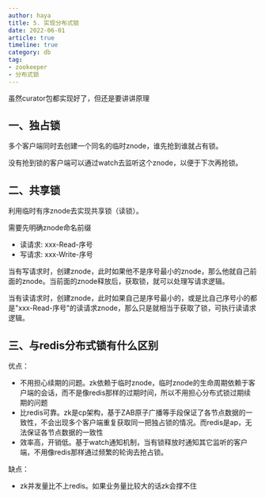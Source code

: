 ```yaml
---
author: haya
title: 5. 实现分布式锁
date: 2022-06-01
article: true
timeline: true
category: db
tag:
- zookeeper
- 分布式锁
---
```

虽然curator包都实现好了，但还是要讲讲原理
## 一、独占锁
多个客户端同时去创建一个同名的临时znode，谁先抢到谁就占有锁。

没有抢到锁的客户端可以通过watch去监听这个znode，以便于下次再抢锁。

## 二、共享锁

利用临时有序znode去实现共享锁（读锁）。

需要先明确znode命名前缀
- 读请求: xxx-Read-序号
- 写请求: xxx-Write-序号

当有写请求时，创建znode，此时如果他不是序号最小的znode，那么他就自己前面的znode。当前面的znode释放后，获取锁，就可以处理写请求逻辑。

当有读请求时，创建znode，此时如果自己是序号最小的，或是比自己序号小的都是"xxx-Read-序号"的读请求znode，那么只是就相当于获取了锁，可执行读请求逻辑。

## 三、与redis分布式锁有什么区别
优点：
- 不用担心续期的问题。zk依赖于临时znode，临时znode的生命周期依赖于客户端的会话，而不是像redis那样的过期时间，所以不用担心分布式锁过期续期的问题
- 比redis可靠。zk是cp架构，基于ZAB原子广播等手段保证了各节点数据的一致性，不会出现多个客户端重复获取同一把独占锁的情况。而redis是ap，无法保证各节点数据的一致性
- 效率高，开销低。基于watch通知机制，当有锁释放时通知其它监听的客户端，不用像redis那样通过频繁的轮询去抢占锁。

缺点：
- zk并发量比不上redis。如果业务量比较大的话zk会撑不住


